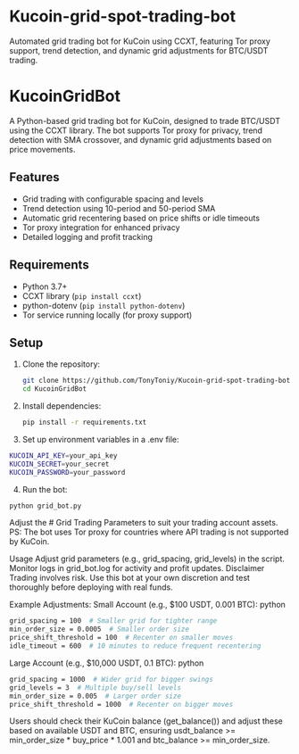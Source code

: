 # Kucoin-grid-spot-trading-bot
Automated grid trading bot for KuCoin using CCXT, featuring Tor proxy support, trend detection, and dynamic grid adjustments for BTC/USDT trading.  
# KucoinGridBot

A Python-based grid trading bot for KuCoin, designed to trade BTC/USDT using the CCXT library. The bot supports Tor proxy for privacy, trend detection with SMA crossover, and dynamic grid adjustments based on price movements.

## Features
- Grid trading with configurable spacing and levels
- Trend detection using 10-period and 50-period SMA
- Automatic grid recentering based on price shifts or idle timeouts
- Tor proxy integration for enhanced privacy
- Detailed logging and profit tracking

## Requirements
- Python 3.7+
- CCXT library (`pip install ccxt`)
- python-dotenv (`pip install python-dotenv`)
- Tor service running locally (for proxy support)

## Setup
1. Clone the repository:
   ```bash
   git clone https://github.com/TonyToniy/Kucoin-grid-spot-trading-bot.git
   cd KucoinGridBot

2. Install dependencies:
   ```bash
   pip install -r requirements.txt

3. Set up environment variables in a .env file:
```bash
KUCOIN_API_KEY=your_api_key
KUCOIN_SECRET=your_secret
KUCOIN_PASSWORD=your_password
```
4. Run the bot:
```bash
python grid_bot.py
```
Adjust the # Grid Trading Parameters to suit your trading account assets.
PS: The bot uses Tor proxy for countries where API trading is not supported by KuCoin.

Usage
Adjust grid parameters (e.g., grid_spacing, grid_levels) in the script.
Monitor logs in grid_bot.log for activity and profit updates.
Disclaimer
Trading involves risk. Use this bot at your own discretion and test thoroughly before deploying with real funds.

Example Adjustments:
Small Account (e.g., $100 USDT, 0.001 BTC):
python

```bash
grid_spacing = 100  # Smaller grid for tighter range
min_order_size = 0.0005  # Smaller order size
price_shift_threshold = 100  # Recenter on smaller moves
idle_timeout = 600  # 10 minutes to reduce frequent recentering
```
Large Account (e.g., $10,000 USDT, 0.1 BTC):
python
```bash
grid_spacing = 1000  # Wider grid for bigger swings
grid_levels = 3  # Multiple buy/sell levels
min_order_size = 0.005  # Larger order size
price_shift_threshold = 1000  # Recenter on bigger moves
```
Users should check their KuCoin balance (get_balance()) and adjust these based on available USDT and BTC, ensuring usdt_balance >= min_order_size * buy_price * 1.001 and btc_balance >= min_order_size.





